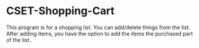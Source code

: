 # CSET-Shopping-Cart
This program is for a shopping list.
You can add/delete things from the list.
After adding items, you have the option to add the items the purchased part of the list.
